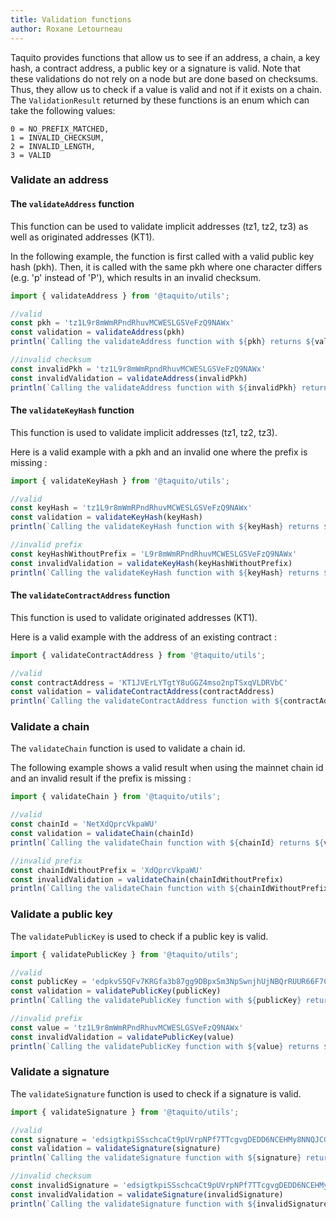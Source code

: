 ```yaml
---
title: Validation functions
author: Roxane Letourneau
---
```


Taquito provides functions that allow us to see if an address, a chain, a key hash, a contract address, a public key or a signature is valid. Note that these validations do not rely on a node but are done based on checksums. Thus, they allow us to check if a value is valid and not if it exists on a chain. The `ValidationResult` returned by these functions is an enum which can take the following values:
  ```
  0 = NO_PREFIX_MATCHED,
  1 = INVALID_CHECKSUM,
  2 = INVALID_LENGTH,
  3 = VALID
  ```

### Validate an address

#### The `validateAddress` function

This function can be used to validate implicit addresses (tz1, tz2, tz3) as well as originated addresses (KT1). 

In the following example, the function is first called with a valid public key hash (pkh). Then, it is called with the same pkh where one character differs (e.g. 'p' instead of 'P'), which results in an invalid checksum.

```js live noInline
import { validateAddress } from '@taquito/utils';

//valid
const pkh = 'tz1L9r8mWmRPndRhuvMCWESLGSVeFzQ9NAWx'
const validation = validateAddress(pkh)
println(`Calling the validateAddress function with ${pkh} returns ${validation}.`)

//invalid checksum
const invalidPkh = 'tz1L9r8mWmRpndRhuvMCWESLGSVeFzQ9NAWx'
const invalidValidation = validateAddress(invalidPkh)
println(`Calling the validateAddress function with ${invalidPkh} returns ${invalidValidation}.`)  
```

#### The `validateKeyHash` function

This function is used to validate implicit addresses (tz1, tz2, tz3). 

Here is a valid example with a pkh and an invalid one where the prefix is missing :

```js live noInline
import { validateKeyHash } from '@taquito/utils';

//valid
const keyHash = 'tz1L9r8mWmRPndRhuvMCWESLGSVeFzQ9NAWx'
const validation = validateKeyHash(keyHash)
println(`Calling the validateKeyHash function with ${keyHash} returns ${validation}.`)

//invalid prefix
const keyHashWithoutPrefix = 'L9r8mWmRPndRhuvMCWESLGSVeFzQ9NAWx'
const invalidValidation = validateKeyHash(keyHashWithoutPrefix)
println(`Calling the validateKeyHash function with ${keyHash} returns ${invalidValidation}.`)
```

#### The `validateContractAddress` function

This function is used to validate originated addresses (KT1).

Here is a valid example with the address of an existing contract :

```js live noInline
import { validateContractAddress } from '@taquito/utils';

//valid
const contractAddress = 'KT1JVErLYTgtY8uGGZ4mso2npTSxqVLDRVbC'
const validation = validateContractAddress(contractAddress)
println(`Calling the validateContractAddress function with ${contractAddress} returns ${validation}.`)
```

### Validate a chain

The `validateChain` function is used to validate a chain id. 

The following example shows a valid result when using the mainnet chain id and an invalid result if the prefix is missing :

```js live noInline
import { validateChain } from '@taquito/utils';

//valid
const chainId = 'NetXdQprcVkpaWU'
const validation = validateChain(chainId)
println(`Calling the validateChain function with ${chainId} returns ${validation}.`)

//invalid prefix
const chainIdWithoutPrefix = 'XdQprcVkpaWU'
const invalidValidation = validateChain(chainIdWithoutPrefix)
println(`Calling the validateChain function with ${chainIdWithoutPrefix} returns ${invalidValidation}.`)
```

### Validate a public key

The `validatePublicKey` is used to check if a public key is valid.


```js live noInline
import { validatePublicKey } from '@taquito/utils';

//valid
const publicKey = 'edpkvS5QFv7KRGfa3b87gg9DBpxSm3NpSwnjhUjNBQrRUUR66F7C9g'
const validation = validatePublicKey(publicKey)
println(`Calling the validatePublicKey function with ${publicKey} returns ${validation}.`)

//invalid prefix
const value = 'tz1L9r8mWmRPndRhuvMCWESLGSVeFzQ9NAWx'
const invalidValidation = validatePublicKey(value)
println(`Calling the validatePublicKey function with ${value} returns ${invalidValidation}.`)
```

### Validate a signature

The `validateSignature` function is used to check if a signature is valid.

```js live noInline
import { validateSignature } from '@taquito/utils';

//valid
const signature = 'edsigtkpiSSschcaCt9pUVrpNPf7TTcgvgDEDD6NCEHMy8NNQJCGnMfLZzYoQj74yLjo9wx6MPVV29CvVzgi7qEcEUok3k7AuMg'
const validation = validateSignature(signature)
println(`Calling the validateSignature function with ${signature} returns ${validation}.`)

//invalid checksum
const invalidSignature = 'edsigtkpiSSschcaCt9pUVrpNPf7TTcgvgDEDD6NCEHMy8NNQJCGnMfLZzYoQj74yLjo9wx6MPVV29CvVzgi7qEcEUok3k7AuM'
const invalidValidation = validateSignature(invalidSignature)
println(`Calling the validateSignature function with ${invalidSignature} returns ${invalidValidation}.`)
```
